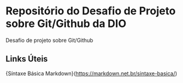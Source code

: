 # Repositório do Desafio de Projeto sobre Git/Github da DIO
Desafio de projeto sobre Git/Github

## Links Úteis 
{Síntaxe Básica Markdown}(https://markdown.net.br/sintaxe-basica/)
